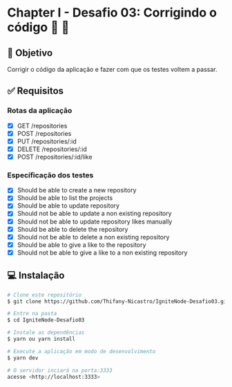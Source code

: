 #  Chapter I - Desafio 03: Corrigindo o código :rocket: :purple_heart:

## :dart: Objetivo

Corrigir o código da aplicação e fazer com que os testes voltem a passar.

## :white_check_mark: Requisitos

### Rotas da aplicação
- [x] GET /repositories
- [x] POST /repositories
- [x] PUT /repositories/:id
- [x] DELETE /repositories/:id
- [x] POST /repositories/:id/like

### Específicação dos testes
- [x] Should be able to create a new repository
- [x] Should be able to list the projects
- [x] Should be able to update repository
- [x] Should not be able to update a non existing repository
- [x] Should not be able to update repository likes manually
- [x] Should be able to delete the repository
- [x] Should not be able to delete a non existing repository
- [x] Should be able to give a like to the repository
- [x] Should not be able to give a like to a non existing repository

## :computer: Instalação ##

```bash
# Clone este repositório
$ git clone https://github.com/Thifany-Nicastro/IgniteNode-Desafio03.git

# Entre na pasta
$ cd IgniteNode-Desafio03

# Instale as dependências
$ yarn ou yarn install

# Execute a aplicação em modo de desenvolvimento
$ yarn dev

# O servidor inciará na porta:3333
acesse <http://localhost:3333>
```
